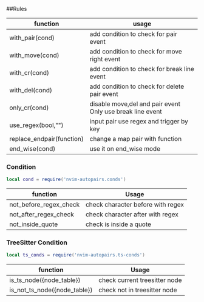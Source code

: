 ##Rules

| function                  | usage                                                     |
|---------------------------|-----------------------------------------------------------|
| with_pair(cond)           | add condition to check for pair event                     |
| with_move(cond)           | add condition to check for move right event               |
| with_cr(cond)             | add condition to check for break line event               |
| with_del(cond)            | add condition to check for delete pair event              |
| only_cr(cond)             | disable move,del and pair event Only use break line event |
| use_regex(bool,"<key>")   | input pair use regex and trigger by key                   |
| replace_endpair(function) | change a map pair with function                           |
| end_wise(cond)            | use it on end_wise mode                                   |

### Condition
```lua
local cond = require('nvim-autopairs.conds')
```
| function               | Usage                             |
|------------------------|-----------------------------------|
| not_before_regex_check | check character before with regex |
| not_after_regex_check  | check character after with regex  |
| not_inside_quote       | check is inside a quote           |

### TreeSitter Condition
```lua
local ts_conds = require('nvim-autopairs.ts-conds')
```

| function                     | Usage                         |
|------------------------------|-------------------------------|
| is_ts_node({node_table})     | check current treesitter node |
| is_not_ts_node({node_table}) | check not in treesitter node  |
